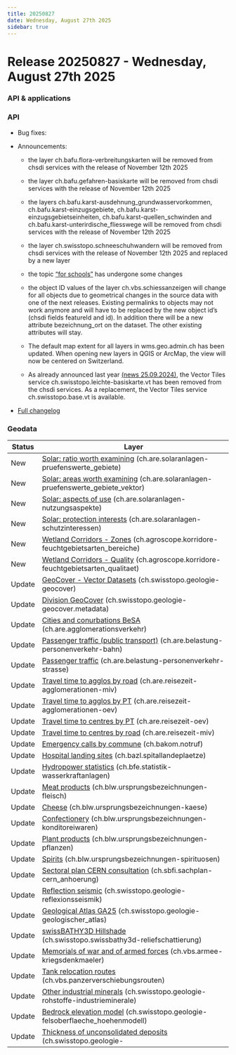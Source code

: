 ```yaml
---
title: 20250827
date: Wednesday, August 27th 2025
sidebar: true
---
```


# Release 20250827 - Wednesday, August 27th 2025

### API & applications

### API

- Bug fixes:

- Announcements:

  - the layer ch.bafu.flora-verbreitungskarten will be removed from chsdi services with the release of November 12th 2025

  - the layer ch.bafu.gefahren-basiskarte will be removed from chsdi services with the release of November 12th 2025

  - the layers ch.bafu.karst-ausdehnung_grundwasservorkommen, ch.bafu.karst-einzugsgebiete, ch.bafu.karst-einzugsgebietseinheiten, ch.bafu.karst-quellen_schwinden and ch.bafu.karst-unterirdische_fliesswege will be removed from chsdi services with the release of November 12th 2025

  - the layer ch.swisstopo.schneeschuhwandern will be removed from chsdi services with the release of November 12th 2025 and replaced by a new layer

  - the topic [“for schools”](https://map.geo.admin.ch/?topic=schule) has undergone some changes

  - the object ID values of the layer ch.vbs.schiessanzeigen will change for all objects due to geometrical changes in the source data with one of the next releases. Existing permalinks to objects may not work anymore and will have to be replaced by the new object id’s (chsdi fields featureId and id). In addition there will be a new attribute bezeichnung_ort on the dataset. The other existing attributes will stay.

  - The default map extent for all layers in wms.geo.admin.ch has been updated. When opening new layers in QGIS or ArcMap, the view will now be centered on Switzerland.

  - As already announced last year [(news 25.09.2024)](https://www.geo.admin.ch/en/old-styles-no-longer-available-from-january-2025), the Vector Tiles service ch.swisstopo.leichte-basiskarte.vt has been removed from the chsdi services. As a replacement, the Vector Tiles service ch.swisstopo.base.vt is available.

- [Full changelog](https://github.com/geoadmin/mf-chsdi3/compare/2025-07-02-rc1...2025-08-27-rc1)

### Geodata

| Status | Layer                                                                                                                                                               |
| ------ | ------------------------------------------------------------------------------------------------------------------------------------------------------------------- |
| New    | [Solar: ratio worth examining](//map.geo.admin.ch/?layers=ch.are.solaranlagen-pruefenswerte_gebiete) (ch.are.solaranlagen-pruefenswerte_gebiete)                    |
| New    | [Solar: areas worth examining](//map.geo.admin.ch/?layers=ch.are.solaranlagen-pruefenswerte_gebiete_vektor) (ch.are.solaranlagen-pruefenswerte_gebiete_vektor)      |
| New    | [Solar: aspects of use](//map.geo.admin.ch/?layers=ch.are.solaranlagen-nutzungsaspekte) (ch.are.solaranlagen-nutzungsaspekte)                                       |
| New    | [Solar: protection interests](//map.geo.admin.ch/?layers=ch.are.solaranlagen-schutzinteressen) (ch.are.solaranlagen-schutzinteressen)                               |
| New    | [Wetland Corridors - Zones](//map.geo.admin.ch/?layers=ch.agroscope.korridore-feuchtgebietsarten_bereiche) (ch.agroscope.korridore-feuchtgebietsarten_bereiche)     |
| New    | [Wetland Corridors - Quality](//map.geo.admin.ch/?layers=ch.agroscope.korridore-feuchtgebietsarten_qualitaet) (ch.agroscope.korridore-feuchtgebietsarten_qualitaet) |
| Update | [GeoCover - Vector Datasets](//map.geo.admin.ch/?layers=ch.swisstopo.geologie-geocover) (ch.swisstopo.geologie-geocover)                                            |
| Update | [Division GeoCover](//map.geo.admin.ch/?layers=ch.swisstopo.geologie-geocover.metadata) (ch.swisstopo.geologie-geocover.metadata)                                   |
| Update | [Cities and conurbations BeSA](//map.geo.admin.ch/?layers=ch.are.agglomerationsverkehr) (ch.are.agglomerationsverkehr)                                              |
| Update | [Passenger traffic (public transport)](//map.geo.admin.ch/?layers=ch.are.belastung-personenverkehr-bahn) (ch.are.belastung-personenverkehr-bahn)                    |
| Update | [Passenger traffic](//map.geo.admin.ch/?layers=ch.are.belastung-personenverkehr-strasse) (ch.are.belastung-personenverkehr-strasse)                                 |
| Update | [Travel time to agglos by road](//map.geo.admin.ch/?layers=ch.are.reisezeit-agglomerationen-miv) (ch.are.reisezeit-agglomerationen-miv)                             |
| Update | [Travel time to agglos by PT](//map.geo.admin.ch/?layers=ch.are.reisezeit-agglomerationen-oev) (ch.are.reisezeit-agglomerationen-oev)                               |
| Update | [Travel time to centres by PT](//map.geo.admin.ch/?layers=ch.are.reisezeit-oev) (ch.are.reisezeit-oev)                                                              |
| Update | [Travel time to centres by road](//map.geo.admin.ch/?layers=ch.are.reisezeit-miv) (ch.are.reisezeit-miv)                                                            |
| Update | [Emergency calls by commune](//map.geo.admin.ch/?layers=ch.bakom.notruf) (ch.bakom.notruf)                                                                          |
| Update | [Hospital landing sites](//map.geo.admin.ch?layers=ch.bazl.spitallandeplaetze) (ch.bazl.spitallandeplaetze)                                                         |
| Update | [Hydropower statistics](//map.geo.admin.ch/?layers=ch.bfe.statistik-wasserkraftanlagen) (ch.bfe.statistik-wasserkraftanlagen)                                       |
| Update | [Meat products](//map.geo.admin.ch/?layers=ch.blw.ursprungsbezeichnungen-fleisch) (ch.blw.ursprungsbezeichnungen-fleisch)                                           |
| Update | [Cheese](//map.geo.admin.ch/?layers=ch.blw.ursprungsbezeichnungen-kaese) (ch.blw.ursprungsbezeichnungen-kaese)                                                      |
| Update | [Confectionery](//map.geo.admin.ch/?layers=ch.blw.ursprungsbezeichnungen-konditoreiwaren) (ch.blw.ursprungsbezeichnungen-konditoreiwaren)                           |
| Update | [Plant products](//map.geo.admin.ch/?layers=ch.blw.ursprungsbezeichnungen-pflanzen) (ch.blw.ursprungsbezeichnungen-pflanzen)                                        |
| Update | [Spirits](//map.geo.admin.ch/?layers=ch.blw.ursprungsbezeichnungen-spirituosen) (ch.blw.ursprungsbezeichnungen-spirituosen)                                         |
| Update | [Sectoral plan CERN consultation](//map.geo.admin.ch/?layers=ch.sbfi.sachplan-cern_anhoerung) (ch.sbfi.sachplan-cern_anhoerung)                                     |
| Update | [Reflection seismic](//map.geo.admin.ch/?layers=ch.swisstopo.geologie-reflexionsseismik) (ch.swisstopo.geologie-reflexionsseismik)                                  |
| Update | [Geological Atlas GA25](//map.geo.admin.ch/?layers=ch.swisstopo.geologie-geologischer_atlas) (ch.swisstopo.geologie-geologischer_atlas)                             |
| Update | [swissBATHY3D Hillshade](//map.geo.admin.ch/?layers=ch.swisstopo.swissbathy3d-reliefschattierung) (ch.swisstopo.swissbathy3d-reliefschattierung)                    |
| Update | [Memorials of war and of armed forces](//map.geo.admin.ch/?layers=ch.vbs.armee-kriegsdenkmaeler) (ch.vbs.armee-kriegsdenkmaeler)                                    |
| Update | [Tank relocation routes](//map.geo.admin.ch/?layers=ch.vbs.panzerverschiebungsrouten) (ch.vbs.panzerverschiebungsrouten)                                            |
| Update | [Other industrial minerals](//map.geo.admin.ch/?layers=ch.swisstopo.geologie-rohstoffe-industrieminerale) (ch.swisstopo.geologie-rohstoffe-industrieminerale)       |
| Update | [Bedrock elevation model](//map.geo.admin.ch/?layers=ch.swisstopo.geologie-felsoberflaeche_hoehenmodell) (ch.swisstopo.geologie-felsoberflaeche_hoehenmodell)       |
| Update | [Thickness of unconsolidated deposits](//map.geo.admin.ch/?layers=ch.swisstopo.geologie-lockergestein_maechtigkeitsmodell) (ch.swisstopo.geologie-                  |
